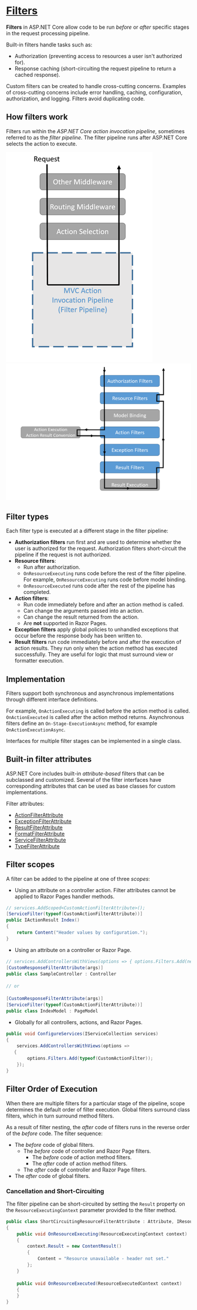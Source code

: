 # [Filters](https://docs.microsoft.com/en-us/aspnet/core/mvc/controllers/filters)

**Filters** in ASP.NET Core allow code to be run _before_ or _after_ specific stages in the request processing pipeline.

Built-in filters handle tasks such as:

- Authorization (preventing access to resources a user isn't authorized for).
- Response caching (short-circuiting the request pipeline to return a cached response).

Custom filters can be created to handle cross-cutting concerns. Examples of cross-cutting concerns include error handling, caching, configuration, authorization, and logging. Filters avoid duplicating code.

## **How filters work**

Filters run within the _ASP.NET Core action invocation pipeline_, sometimes referred to as the _filter pipeline_. The filter pipeline runs after ASP.NET Core selects the action to execute.

![filter-pipeline-1](../../../img/dotnet_filter-pipeline-1.png)
![filter-pipeline-2](../../../img/dotnet_filter-pipeline-2.png)

## **Filter types**

Each filter type is executed at a different stage in the filter pipeline:

- **Authorization filters** run first and are used to determine whether the user is authorized for the request. Authorization filters short-circuit the pipeline if the request is not authorized.
- **Resource filters**:
  - Run after authorization.
  - `OnResourceExecuting` runs code before the rest of the filter pipeline. For example, `OnResourceExecuting` runs code before model binding.
  - `OnResourceExecuted` runs code after the rest of the pipeline has completed.
- **Action filters**:
  - Run code immediately before and after an action method is called.
  - Can change the arguments passed into an action.
  - Can change the result returned from the action.
  - Are **not** supported in Razor Pages.
- **Exception filters** apply global policies to unhandled exceptions that occur before the response body has been written to.
- **Result filters** run code immediately before and after the execution of action results. They run only when the action method has executed successfully. They are useful for logic that must surround view or formatter execution.

## **Implementation**

Filters support both synchronous and asynchronous implementations through different interface definitions.

For example, `OnActionExecuting` is called before the action method is called. `OnActionExecuted` is called after the action method returns.
Asynchronous filters define an `On-Stage-ExecutionAsync` method, for example `OnActionExecutionAsync`.

Interfaces for multiple filter stages can be implemented in a single class.

## **Built-in filter attributes**

ASP.NET Core includes built-in _attribute-based_ filters that can be subclassed and customized.
Several of the filter interfaces have corresponding attributes that can be used as base classes for custom implementations.

Filter attributes:

- [ActionFilterAttribute](https://docs.microsoft.com/en-us/dotnet/api/microsoft.aspnetcore.mvc.filters.actionfilterattribute)
- [ExceptionFilterAttribute](https://docs.microsoft.com/en-us/dotnet/api/microsoft.aspnetcore.mvc.filters.exceptionfilterattribute)
- [ResultFilterAttribute](https://docs.microsoft.com/en-us/dotnet/api/microsoft.aspnetcore.mvc.filters.resultfilterattribute)
- [FormatFilterAttribute](https://docs.microsoft.com/en-us/dotnet/api/microsoft.aspnetcore.mvc.formatfilterattribute)
- [ServiceFilterAttribute](https://docs.microsoft.com/en-us/dotnet/api/microsoft.aspnetcore.mvc.servicefilterattribute)
- [TypeFilterAttribute](https://docs.microsoft.com/en-us/dotnet/api/microsoft.aspnetcore.mvc.typefilterattribute)

## **Filter scopes**

A filter can be added to the pipeline at one of three *scopes*:

- Using an attribute on a controller action. Filter attributes cannot be applied to Razor Pages handler methods.

```cs
// services.AddScoped<CustomActionFilterAttribute>();
[ServiceFilter(typeof(CustomActionFilterAttribute))]
public IActionResult Index()
{
    return Content("Header values by configuration.");
}
```

- Using an attribute on a controller or Razor Page.

```cs
// services.AddControllersWithViews(options => { options.Filters.Add(new CustomResponseFilterAttribute(args)); });
[CustomResponseFilterAttribute(args)]
public class SampleController : Controller

// or

[CustomResponseFilterAttribute(args)]
[ServiceFilter(typeof(CustomActionFilterAttribute))]
public class IndexModel : PageModel
```

- Globally for all controllers, actions, and Razor Pages.

```cs
public void ConfigureServices(IServiceCollection services)
{
    services.AddControllersWithViews(options =>
   {
        options.Filters.Add(typeof(CustomActionFilter));
    });
}
```

## Filter Order of Execution

When there are multiple filters for a particular stage of the pipeline, scope determines the default order of filter execution. Global filters surround class filters, which in turn surround method filters.

As a result of filter nesting, the *after* code of filters runs in the reverse order of the *before* code. The filter sequence:

- The *before* code of global filters.
  - The *before* code of controller and Razor Page filters.
    - The *before* code of action method filters.
    - The *after* code of action method filters.
  - The *after* code of controller and Razor Page filters.
- The *after* code of global filters.

### Cancellation and Short-Circuiting

The filter pipeline can be short-circuited by setting the `Result` property on the `ResourceExecutingContext` parameter provided to the filter method.

```cs
public class ShortCircuitingResourceFilterAttribute : Attribute, IResourceFilter
{
    public void OnResourceExecuting(ResourceExecutingContext context)
    {
        context.Result = new ContentResult()
        {
            Content = "Resource unavailable - header not set."
        };
    }

    public void OnResourceExecuted(ResourceExecutedContext context)
    {
    }
}
```
